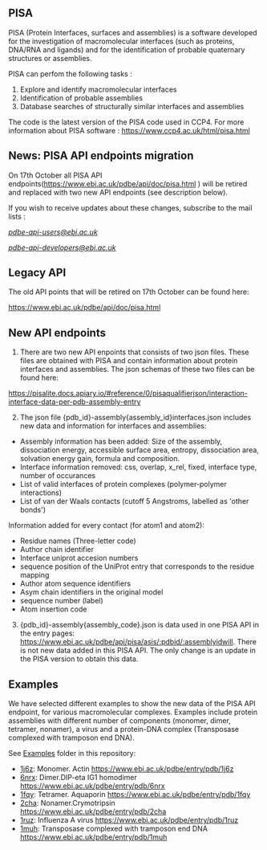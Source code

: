 ## PISA
PISA (Protein Interfaces, surfaces and assemblies) is a software developed for the investigation of macromolecular interfaces (such as proteins, DNA/RNA and ligands) and for the identification of probable quaternary structures or assemblies. 

PISA can perfom the following tasks :

1. Explore and identify macromolecular interfaces 
2. Identification of probable assemblies
3. Database searches of structurally similar interfaces and assemblies

The code is the latest version of the PISA code used in CCP4. For more information about PISA software :
https://www.ccp4.ac.uk/html/pisa.html

## News: PISA API endpoints migration

On 17th October all PISA API endpoints(https://www.ebi.ac.uk/pdbe/api/doc/pisa.html ) will be retired and replaced with two new API endpoints (see description below).

If you wish to receive updates about these changes, subscribe to the mail lists :

*pdbe-api-users@ebi.ac.uk*

*pdbe-api-developers@ebi.ac.uk* 

## Legacy API

The old API points that will be retired on 17th October can be found here:

https://www.ebi.ac.uk/pdbe/api/doc/pisa.html

## New API endpoints

1. There are two new API enpoints that consists of two json files. These files are obtained with PISA and contain information about protein interfaces and assemblies. The json schemas of these two files can be found here: 

https://pisalite.docs.apiary.io/#reference/0/pisaqualifierjson/interaction-interface-data-per-pdb-assembly-entry

2. The json file {pdb_id}-assembly{assembly_id}interfaces.json includes new data and information for interfaces and assemblies:
- Assembly information has been added: Size of the assembly, dissociation energy, accessible surface area, entropy, dissociation area, solvation energy  gain, formula and composition.
- Interface information removed: css, overlap, x_rel, fixed, interface type, number of occurances
- List of valid interfaces of protein complexes (polymer-polymer interactions) 
- List of van der Waals contacts (cutoff 5 Angstroms, labelled as 'other bonds')

Information added for every contact (for atom1 and atom2):

- Residue names (Three-letter code)
- Author chain identifier
- Interface uniprot accesion numbers
- sequence position of the UniProt entry that corresponds to the residue mapping 
- Author atom sequence identifiers 
- Asym chain identifiers in the original model 
- sequence number (label)
- Atom insertion code

3. {pdb_id}-assembly{assembly_code}.json is data used in one PISA API in the entry pages: https://www.ebi.ac.uk/pdbe/api/pisa/asis/:pdbid/:assemblyidwill. There is not new data added in this PISA API.  The only change is an update in the PISA version to obtain this data.

## Examples 

We have selected different examples to show the new data of the PISA API endpoint, for various macromolecular complexes. Examples include protein assemblies with different number of components (monomer, dimer, tetramer, nonamer), a virus and a protein-DNA complex (Transposase complexed with tramposon end DNA). 

See [Examples](https://github.com/PDBe-KB/pdbe-pisa-json/tree/main/examples) folder in this repository:

- [1j6z](https://github.com/PDBe-KB/pdbe-pisa-json/tree/main/examples/monomer_1j6z): Monomer.  Actin   https://www.ebi.ac.uk/pdbe/entry/pdb/1j6z
- [6nrx](https://github.com/PDBe-KB/pdbe-pisa-json/tree/main/examples/dimer_6nrx): Dimer.DIP-eta IG1 homodimer https://www.ebi.ac.uk/pdbe/entry/pdb/6nrx
- [1fqy](https://github.com/PDBe-KB/pdbe-pisa-json/tree/main/examples/tetramer_1fpy): Tetramer. Aquaporin https://www.ebi.ac.uk/pdbe/entry/pdb/1fqy
- [2cha](https://github.com/PDBe-KB/pdbe-pisa-json/tree/main/examples/nonamer_2cha): Nonamer.Crymotripsin https://www.ebi.ac.uk/pdbe/entry/pdb/2cha
- [1ruz](https://github.com/PDBe-KB/pdbe-pisa-json/tree/main/examples/virus_1ruz): Influenza A virus https://www.ebi.ac.uk/pdbe/entry/pdb/1ruz
- [1muh](https://github.com/PDBe-KB/pdbe-pisa-json/tree/main/examples/complex_dna_1muh): Transposase complexed with tramposon end DNA https://www.ebi.ac.uk/pdbe/entry/pdb/1muh

